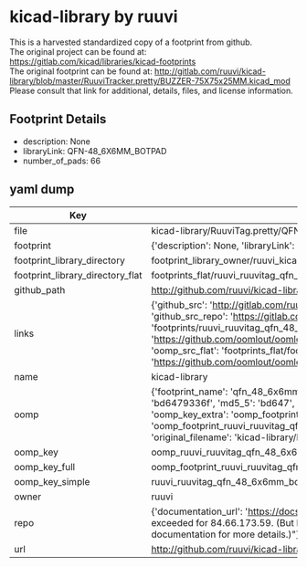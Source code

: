 # kicad-library by ruuvi  
This is a harvested standardized copy of a footprint from github.  
The original project can be found at:  
https://gitlab.com/kicad/libraries/kicad-footprints  
The original footprint can be found at:
http://gitlab.com/ruuvi/kicad-library/blob/master/RuuviTracker.pretty/BUZZER-75X75x25MM.kicad_mod
Please consult that link for additional, details, files, and license information.  
## Footprint Details
* description: None  
* libraryLink: QFN-48_6X6MM_BOTPAD  
* number_of_pads: 66  
## yaml dump  
| Key | Value |  
| --- | --- |  
| file | kicad-library/RuuviTag.pretty/QFN-48_6X6MM_BOTPAD.kicad_mod |  
| footprint | {'description': None, 'libraryLink': 'QFN-48_6X6MM_BOTPAD', 'number_of_pads': 66} |  
| footprint_library_directory | footprint_library_owner/ruuvi_kicad-library |  
| footprint_library_directory_flat | footprints_flat/ruuvi_ruuvitag_qfn_48_6x6mm_botpad/working |  
| github_path | http://github.com/ruuvi/kicad-library/blob/master/RuuviTag.pretty/QFN-48_6X6MM_BOTPAD.kicad_mod |  
| links | {'github_src': 'http://gitlab.com/ruuvi/kicad-library/blob/master/RuuviTracker.pretty/BUZZER-75X75x25MM.kicad_mod', 'github_src_repo': 'https://gitlab.com/kicad/libraries/kicad-footprints', 'oomp_bot': 'footprints/ruuvi_ruuvitag_qfn_48_6x6mm_botpad/working', 'oomp_bot_github': 'https://github.com/oomlout/oomlout_oomp_footprint_bot/tree/main/footprints/ruuvi_ruuvitag_qfn_48_6x6mm_botpad/working', 'oomp_src_flat': 'footprints_flat/footprints_flat/ruuvi_ruuvitag_qfn_48_6x6mm_botpad/working', 'oomp_src_flat_github': 'https://github.com/oomlout/oomlout_oomp_footprint_src/tree/main/footprints_flat/ruuvi_ruuvitag_qfn_48_6x6mm_botpad/working'} |  
| name | kicad-library |  
| oomp | {'footprint_name': 'qfn_48_6x6mm_botpad', 'library_name': 'ruuvitag', 'md5': 'bd6479336f198078474678f6468cccd5', 'md5_10': 'bd6479336f', 'md5_5': 'bd647', 'md5_6': 'bd6479', 'oomp_key': 'oomp_ruuvi_ruuvitag_qfn_48_6x6mm_botpad', 'oomp_key_extra': 'oomp_footprint_ruuvi_ruuvitag_qfn_48_6x6mm_botpad', 'oomp_key_full': 'oomp_footprint_ruuvi_ruuvitag_qfn_48_6x6mm_botpad_bd6479', 'oomp_key_simple': 'ruuvi_ruuvitag_qfn_48_6x6mm_botpad', 'original_filename': 'kicad-library/RuuviTag.pretty/QFN-48_6X6MM_BOTPAD.kicad_mod', 'owner_name': 'ruuvi'} |  
| oomp_key | oomp_ruuvi_ruuvitag_qfn_48_6x6mm_botpad |  
| oomp_key_full | oomp_footprint_ruuvi_ruuvitag_qfn_48_6x6mm_botpad |  
| oomp_key_simple | ruuvi_ruuvitag_qfn_48_6x6mm_botpad |  
| owner | ruuvi |  
| repo | {'documentation_url': 'https://docs.github.com/rest/overview/resources-in-the-rest-api#rate-limiting', 'message': "API rate limit exceeded for 84.66.173.59. (But here's the good news: Authenticated requests get a higher rate limit. Check out the documentation for more details.)"} |  
| url | http://github.com/ruuvi/kicad-library |  

